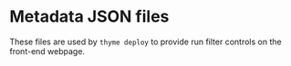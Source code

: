 # Metadata JSON files

These files are used by `thyme deploy` to provide run filter controls on the front-end webpage.

